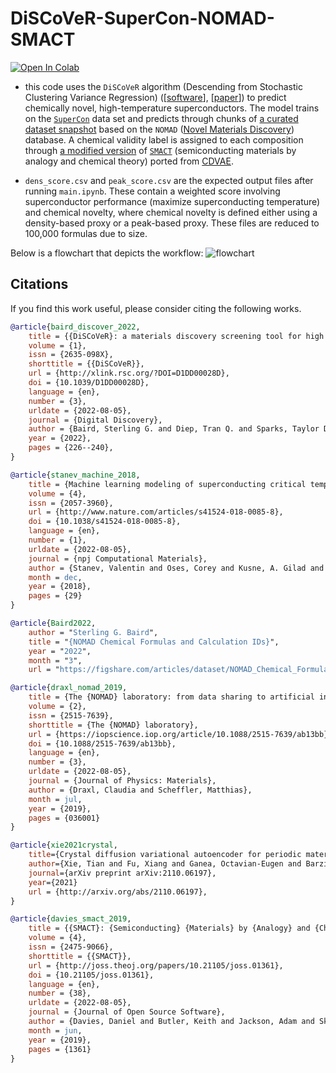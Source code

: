 # DiSCoVeR-SuperCon-NOMAD-SMACT

[![Open In Colab](https://colab.research.google.com/assets/colab-badge.svg)](https://colab.research.google.com/drive/1D7x_wUvPZyEC67K3ta84kOqEtBmwzHUt#scrollTo=cZMqBI4X3xq6)

* this code uses the `DiSCoVeR` algorithm (Descending from Stochastic Clustering Variance Regression) ([[software](https://github.com/sparks-baird/mat_discover)], [[paper](https://dx.doi.org/10.1039/D1DD00028D)]) to predict chemically novel, high-temperature superconductors. The model trains on the [`SuperCon`](https://github.com/vstanev1/Supercon) data set and predicts through chunks of [a curated dataset snapshot](https://figshare.com/articles/dataset/NOMAD_Chemical_Formulas_and_Calculation_IDs/19319783) based on the `NOMAD` ([Novel Materials Discovery](https://nomad-lab.eu/)) database. A chemical validity label is assigned to each composition through [a modified version](https://github.com/txie-93/cdvae/blob/51383a9bf6477db01fb66b341ff75b5bad33ca90/scripts/eval_utils.py#L121-L162) of [`SMACT`](https://github.com/WMD-group/SMACT) (semiconducting materials by analogy and chemical theory) ported from [CDVAE](https://github.com/txie-93/cdvae).

* `dens_score.csv` and `peak_score.csv` are the expected output files after running `main.ipynb`. These contain a weighted score involving superconductor performance (maximize superconducting temperature) and chemical novelty, where chemical novelty is defined either using a density-based proxy or a peak-based proxy. These files are reduced to 100,000 formulas due to size.

Below is a flowchart that depicts the workflow:
![flowchart](https://i.imgur.com/7Y6ifJg.png "flowchart")

## Citations
If you find this work useful, please consider citing the following works.

```bib
@article{baird_discover_2022,
	title = {{DiSCoVeR}: a materials discovery screening tool for high performance, unique chemical compositions},
	volume = {1},
	issn = {2635-098X},
	shorttitle = {{DiSCoVeR}},
	url = {http://xlink.rsc.org/?DOI=D1DD00028D},
	doi = {10.1039/D1DD00028D},
	language = {en},
	number = {3},
	urldate = {2022-08-05},
	journal = {Digital Discovery},
	author = {Baird, Sterling G. and Diep, Tran Q. and Sparks, Taylor D.},
	year = {2022},
	pages = {226--240},
}
```

```bib
@article{stanev_machine_2018,
	title = {Machine learning modeling of superconducting critical temperature},
	volume = {4},
	issn = {2057-3960},
	url = {http://www.nature.com/articles/s41524-018-0085-8},
	doi = {10.1038/s41524-018-0085-8},
	language = {en},
	number = {1},
	urldate = {2022-08-05},
	journal = {npj Computational Materials},
	author = {Stanev, Valentin and Oses, Corey and Kusne, A. Gilad and Rodriguez, Efrain and Paglione, Johnpierre and Curtarolo, Stefano and Takeuchi, Ichiro},
	month = dec,
	year = {2018},
	pages = {29}
}
```

```bib
@article{Baird2022,
	author = "Sterling G. Baird",
	title = "{NOMAD Chemical Formulas and Calculation IDs}",
	year = "2022",
	month = "3",
	url = "https://figshare.com/articles/dataset/NOMAD_Chemical_Formulas_and_Calculation_IDs/19319783", doi = "10.6084/m9.figshare.19319783.v3" }
```

```bib
@article{draxl_nomad_2019,
	title = {The {NOMAD} laboratory: from data sharing to artificial intelligence},
	volume = {2},
	issn = {2515-7639},
	shorttitle = {The {NOMAD} laboratory},
	url = {https://iopscience.iop.org/article/10.1088/2515-7639/ab13bb},
	doi = {10.1088/2515-7639/ab13bb},
	language = {en},
	number = {3},
	urldate = {2022-08-05},
	journal = {Journal of Physics: Materials},
	author = {Draxl, Claudia and Scheffler, Matthias},
	month = jul,
	year = {2019},
	pages = {036001}
}
```

```bib
@article{xie2021crystal,
	title={Crystal diffusion variational autoencoder for periodic material generation},
	author={Xie, Tian and Fu, Xiang and Ganea, Octavian-Eugen and Barzilay, Regina and Jaakkola, Tommi},
	journal={arXiv preprint arXiv:2110.06197},
	year={2021}
	url = {http://arxiv.org/abs/2110.06197},
}
```

```bib
@article{davies_smact_2019,
	title = {{SMACT}: {Semiconducting} {Materials} by {Analogy} and {Chemical} {Theory}},
	volume = {4},
	issn = {2475-9066},
	shorttitle = {{SMACT}},
	url = {http://joss.theoj.org/papers/10.21105/joss.01361},
	doi = {10.21105/joss.01361},
	language = {en},
	number = {38},
	urldate = {2022-08-05},
	journal = {Journal of Open Source Software},
	author = {Davies, Daniel and Butler, Keith and Jackson, Adam and Skelton, Jonathan and Morita, Kazuki and Walsh, Aron},
	month = jun,
	year = {2019},
	pages = {1361}
}
```
